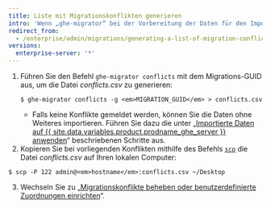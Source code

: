 ```yaml
---
title: Liste mit Migrationskonflikten generieren
intro: 'Wenn „ghe-migrator“ bei der Vorbereitung der Daten für den Import Konflikte meldet, müssen Sie eine Liste dieser Konflikte generieren, bevor Sie sich darauf vorbereiten, diese mit benutzerdefinierten Zuordnungen zu beheben.'
redirect_from:
  - /enterprise/admin/migrations/generating-a-list-of-migration-conflicts
versions:
  enterprise-server: '*'
---
```


1. Führen Sie den Befehl `ghe-migrator conflicts` mit dem Migrations-GUID aus, um die Datei *conflicts.csv* zu generieren:
    ```shell
    $ ghe-migrator conflicts -g <em>MIGRATION_GUID</em> > conflicts.csv
    ```
    - Falls keine Konflikte gemeldet werden, können Sie die Daten ohne Weiteres importieren. Führen Sie dazu die unter „[Importierte Daten auf {{ site.data.variables.product.prodname_ghe_server }} anwenden](/enterprise/admin/guides/migrations/applying-the-imported-data-on-github-enterprise-server/)“ beschriebenen Schritte aus.
2. Kopieren Sie bei vorliegenden Konflikten mithilfe des Befehls [`scp`](https://linuxacademy.com/blog/linux/ssh-and-scp-howto-tips-tricks#scp) die Datei *conflicts.csv* auf Ihren lokalen Computer:
  ```shell
  $ scp -P 122 admin@<em>hostname</em>:conflicts.csv ~/Desktop
  ```
3. Wechseln Sie zu „[Migrationskonflikte beheben oder benutzerdefinierte Zuordnungen einrichten](/enterprise/admin/guides/migrations/resolving-migration-conflicts-or-setting-up-custom-mappings/)“.
